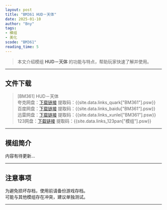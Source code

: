 ```yaml
---
layout: post
title: "BM361 HUD－天体"
date: 2025-01-10
author: "Bny"
tags: 
- 模组
- 美化
scode: "BM361"
reading_time: 5
---
```


> 本文介绍模组 **HUD－天体** 的功能与特点，帮助玩家快速了解并使用。

---

## 文件下载

> [BM361] HUD－天体  
夸克网盘：[下载链接]({{site.data.links_quark["BM361"].url}}) 提取码：{{site.data.links_quark["BM361"].psw}}  
百度网盘：[下载链接]({{site.data.links_baidu["BM361"].url}}) 提取码：{{site.data.links_baidu["BM361"].psw}}  
迅雷网盘：[下载链接]({{site.data.links_xunlei["BM361"].url}}) 提取码：{{site.data.links_xunlei["BM361"].psw}}  
123网盘：[下载链接]({{site.data.links_123pan["模组"].url}}) 提取码：{{site.data.links_123pan["模组"].psw}}  

---

## 模组简介

>  
内容有待更新...  

---

## 注意事项

>  
为避免损坏存档，使用前请备份游戏存档。  
可能与其他模组存在冲突，建议单独测试。  

---

